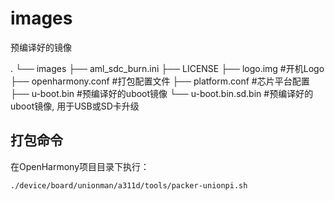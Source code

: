 # images

预编译好的镜像

.
└── images
    ├── aml_sdc_burn.ini
    ├── LICENSE
    ├── logo.img            #开机Logo
    ├── openharmony.conf    #打包配置文件
    ├── platform.conf       #芯片平台配置
    ├── u-boot.bin          #预编译好的uboot镜像
    └── u-boot.bin.sd.bin   #预编译好的uboot镜像, 用于USB或SD卡升级

## 打包命令

在OpenHarmony项目目录下执行：

```shell
./device/board/unionman/a311d/tools/packer-unionpi.sh 
```


